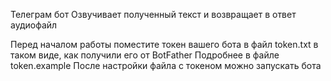 Телеграм бот
Озвучивает полученный текст и возвращает в ответ аудиофайл

Перед началом работы поместите токен вашего бота в файл token.txt в таком виде, как получили его от BotFather
Подробнее в файле token.example
После настройки файла с токеном можно запускать бота
